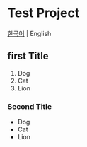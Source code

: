 # Test Project

[한국어](https://github.com/SUNGPYOHONG/test2/blob/master/README.md) | English

## first Title
1. Dog
2. Cat
3. Lion
### Second Title
- Dog
- Cat
- Lion
